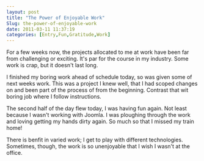 ```yaml
---
layout: post
title: "The Power of Enjoyable Work"
Slug: the-power-of-enjoyable-work
date: 2011-03-11 11:37:19
categories: [Entry,Fun,Gratitude,Work]
---
```

For a few weeks now, the projects allocated to me at work have been far from challenging or exciting. It's par for the course in my industry. Some work is crap, but it doesn't last long.

I finished my boring work ahead of schedule today, so was given some of next weeks work. This was a project I knew well, that I had scoped changes on and been part of the process of from the beginning. Contrast that wit boring job where I follow instructions.

The second half of the day flew today, I was having fun again. Not least because I wasn't working with Joomla. I was ploughing through the work and loving getting my hands dirty again. So much so that I missed my train home!

There is benfit in varied work; I get to play with different technologies. Sometimes, though, the work is so unenjoyable that I wish I wasn't at the office.
